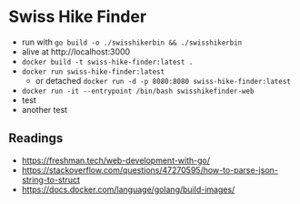 # Swiss Hike Finder

- run with  `go build -o ./swisshikerbin && ./swisshikerbin`
- alive at http://localhost:3000
- `docker build -t swiss-hike-finder:latest .`
- `docker run swiss-hike-finder:latest`
  - or detached `docker run -d -p 8080:8080 swiss-hike-finder:latest`
- `docker run -it --entrypoint /bin/bash swisshikefinder-web`
- test
- another test

## Readings

- https://freshman.tech/web-development-with-go/
- https://stackoverflow.com/questions/47270595/how-to-parse-json-string-to-struct
- https://docs.docker.com/language/golang/build-images/